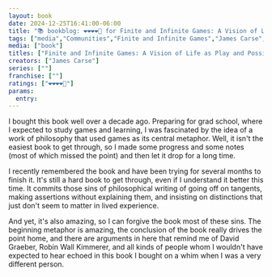 ```yaml
---
layout: book
date: 2024-12-25T16:41:00-06:00
title: "📚 bookblog: ❤️❤️❤️❤️🖤 for Finite and Infinite Games: A Vision of Life as Play and Possibility, by James Carse"
tags: ["media","Communities","Finite and Infinite Games","James Carse","games","meaningful games","David Graeber","Robin Wall Kimmerer","anarchism","mindfulness"]
media: ["book"]
titles: ["Finite and Infinite Games: A Vision of Life as Play and Possibility"]
creators: ["James Carse"]
series: [""]
franchise: [""]
ratings: ["❤️❤️❤️❤️🖤"]
params:
  entry:
---
```


I bought this book well over a decade ago. Preparing for grad school, where I expected to study games and learning, I was fascinated by the idea of a work of philosophy that used games as its central metaphor. Well, it isn't the easiest book to get through, so I made some progress and some notes (most of which missed the point) and then let it drop for a long time.

I recently remembered the book and have been trying for several months to finish it. It's still a hard book to get through, even if I understand it better this time. It commits those sins of philosophical writing of going off on tangents, making assertions without explaining them, and insisting on distinctions that just don't seem to matter in lived experience.

And yet, it's also amazing, so I can forgive the book most of these sins. The beginning metaphor is amazing, the conclusion of the book really drives the point home, and there are arguments in here that remind me of David Graeber, Robin Wall Kimmerer, and all kinds of people whom I wouldn't have expected to hear echoed in this book I bought on a whim when I was a very different person.
